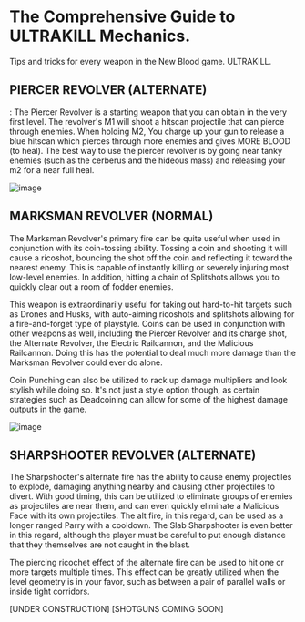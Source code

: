 # The Comprehensive Guide to ULTRAKILL Mechanics.
Tips and tricks for every weapon in the New Blood game. ULTRAKILL.
## PIERCER REVOLVER (ALTERNATE)
: The Piercer Revolver is a starting weapon that you can obtain in the very first level. The revolver's M1 will shoot a hitscan projectile that can pierce through enemies. When holding M2, You charge up your gun to release a blue hitscan which pierces through more enemies and gives MORE BLOOD (to heal). The best way to use the piercer revolver is by going near tanky enemies (such as the cerberus and the hideous mass) and releasing your m2 for a near full heal.


![image](https://github.com/therealchetoschool/therealchetoschool.github.io/assets/152353058/2294d018-d778-4ecd-983b-3858ddb72042)


## MARKSMAN REVOLVER (NORMAL)
 The Marksman Revolver's primary fire can be quite useful when used in conjunction with its coin-tossing ability. Tossing a coin and shooting it will cause a ricoshot, bouncing the shot off the coin and reflecting it toward the nearest enemy. This is capable of instantly killing or severely injuring most low-level enemies. In addition, hitting a chain of Splitshots allows you to quickly clear out a room of fodder enemies.

This weapon is extraordinarily useful for taking out hard-to-hit targets such as Drones and Husks, with auto-aiming ricoshots and splitshots allowing for a fire-and-forget type of playstyle. Coins can be used in conjunction with other weapons as well, including the Piercer Revolver and its charge shot, the Alternate Revolver, the Electric Railcannon, and the Malicious Railcannon. Doing this has the potential to deal much more damage than the Marksman Revolver could ever do alone.

Coin Punching can also be utilized to rack up damage multipliers and look stylish while doing so. It's not just a style option though, as certain strategies such as Deadcoining can allow for some of the highest damage outputs in the game.


![image](https://github.com/therealchetoschool/therealchetoschool.github.io/assets/152353058/3c3736fc-8876-4ca0-b832-a126a3c5e0dd)


## SHARPSHOOTER REVOLVER (ALTERNATE)
 The Sharpshooter's alternate fire has the ability to cause enemy projectiles to explode, damaging anything nearby and causing other projectiles to divert. With good timing, this can be utilized to eliminate groups of enemies as projectiles are near them, and can even quickly eliminate a Malicious Face with its own projectiles. The alt fire, in this regard, can be used as a longer ranged Parry with a cooldown. The Slab Sharpshooter is even better in this regard, although the player must be careful to put enough distance that they themselves are not caught in the blast.

The piercing ricochet effect of the alternate fire can be used to hit one or more targets multiple times. This effect can be greatly utilized when the level geometry is in your favor, such as between a pair of parallel walls or inside tight corridors.



[UNDER CONSTRUCTION] [SHOTGUNS COMING SOON]

